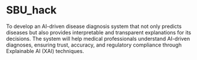 # SBU_hack
To develop an AI-driven disease diagnosis system that not only predicts diseases but also provides interpretable and transparent explanations for its decisions. The system will help medical professionals understand AI-driven diagnoses, ensuring trust, accuracy, and regulatory compliance through Explainable AI (XAI) techniques.
